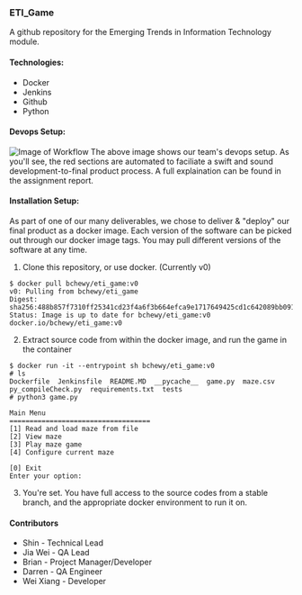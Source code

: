 ### ETI_Game
A github repository for the Emerging Trends in Information Technology module.


#### Technologies:
- Docker 
- Jenkins
- Github
- Python

#### Devops Setup:
![Image of Workflow](https://i.imgur.com/XWTgzYu.png)
The above image shows our team's devops setup. As you'll see, the red sections are automated to faciliate a swift and sound development-to-final product process. A full explaination can be found in the assignment report.


#### Installation Setup:
As part of one of our many deliverables, we chose to deliver & "deploy" our final product as a docker image. Each version of the software can be picked out through our docker image tags. You may pull different versions of the software at any time. 

1. Clone this repository, or use docker. (Currently v0)
``` 
$ docker pull bchewy/eti_game:v0
v0: Pulling from bchewy/eti_game
Digest: sha256:488b857f7310ff25341cd23f4a6f3b664efca9e1717649425cd1c642089bb091
Status: Image is up to date for bchewy/eti_game:v0
docker.io/bchewy/eti_game:v0
```
2. Extract source code from within the docker image, and run the game in the container
```
$ docker run -it --entrypoint sh bchewy/eti_game:v0
# ls
Dockerfile  Jenkinsfile  README.MD  __pycache__  game.py  maze.csv  py_compileCheck.py	requirements.txt  tests
# python3 game.py

Main Menu
===================================
[1]	Read and load maze from file
[2]	View maze
[3]	Play maze game
[4]	Configure current maze

[0]	Exit
Enter your option:
```
3. You're set. You have full access to the source codes from a stable branch, and the appropriate docker environment to run it on.

#### Contributors
- Shin - Technical Lead
- Jia Wei - QA Lead
- Brian - Project Manager/Developer
- Darren - QA Engineer
- Wei Xiang - Developer
